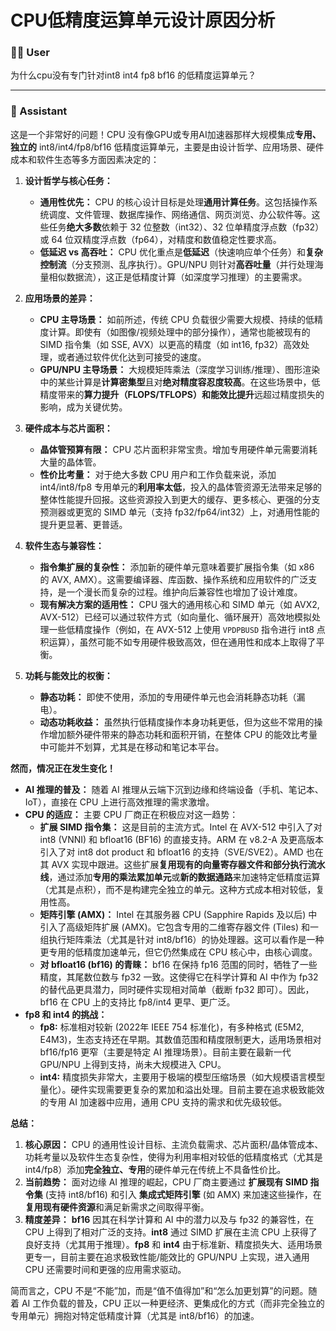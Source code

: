 # CPU低精度运算单元设计原因分析

### 🧑‍💻 User

为什么cpu没有专门针对int8 int4 fp8 bf16 的低精度运算单元？

---

### 🤖 Assistant

这是一个非常好的问题！CPU 没有像GPU或专用AI加速器那样大规模集成**专用、独立的** int8/int4/fp8/bf16 低精度运算单元，主要是由设计哲学、应用场景、硬件成本和软件生态等多方面因素决定的：

1.  **设计哲学与核心任务：**
    *   **通用性优先：** CPU 的核心设计目标是处理**通用计算任务**。这包括操作系统调度、文件管理、数据库操作、网络通信、网页浏览、办公软件等。这些任务**绝大多数**依赖于 32 位整数（int32）、32 位单精度浮点数（fp32）或 64 位双精度浮点数（fp64），对精度和数值稳定性要求高。
    *   **低延迟 vs 高吞吐：** CPU 优化重点是**低延迟**（快速响应单个任务）和**复杂控制流**（分支预测、乱序执行）。GPU/NPU 则针对**高吞吐量**（并行处理海量相似数据流），这正是低精度计算（如深度学习推理）的主要需求。

2.  **应用场景的差异：**
    *   **CPU 主导场景：** 如前所述，传统 CPU 负载很少需要大规模、持续的低精度计算。即使有（如图像/视频处理中的部分操作），通常也能被现有的 SIMD 指令集（如 SSE, AVX）以更高的精度（如 int16, fp32）高效处理，或者通过软件优化达到可接受的速度。
    *   **GPU/NPU 主导场景：** 大规模矩阵乘法（深度学习训练/推理）、图形渲染中的某些计算是**计算密集型**且对**绝对精度容忍度较高**。在这些场景中，低精度带来的**算力提升（FLOPS/TFLOPS）和能效比提升**远超过精度损失的影响，成为关键优势。

3.  **硬件成本与芯片面积：**
    *   **晶体管预算有限：** CPU 芯片面积非常宝贵。增加专用硬件单元需要消耗大量的晶体管。
    *   **性价比考量：** 对于绝大多数 CPU 用户和工作负载来说，添加 int4/int8/fp8 专用单元的**利用率太低**，投入的晶体管资源无法带来足够的整体性能提升回报。这些资源投入到更大的缓存、更多核心、更强的分支预测器或更宽的 SIMD 单元（支持 fp32/fp64/int32）上，对通用性能的提升更显著、更普适。

4.  **软件生态与兼容性：**
    *   **指令集扩展的复杂性：** 添加新的硬件单元意味着要扩展指令集（如 x86 的 AVX, AMX）。这需要编译器、库函数、操作系统和应用软件的广泛支持，是一个漫长而复杂的过程。维护向后兼容性也增加了设计难度。
    *   **现有解决方案的适用性：** CPU 强大的通用核心和 SIMD 单元（如 AVX2, AVX-512）已经可以通过软件方式（如向量化、循环展开）高效地模拟处理一些低精度操作（例如，在 AVX-512 上使用 `VPDPBUSD` 指令进行 int8 点积运算），虽然可能不如专用硬件极致高效，但在通用性和成本上取得了平衡。

5.  **功耗与能效比的权衡：**
    *   **静态功耗：** 即使不使用，添加的专用硬件单元也会消耗静态功耗（漏电）。
    *   **动态功耗收益：** 虽然执行低精度操作本身功耗更低，但为这些不常用的操作增加额外硬件带来的静态功耗和面积开销，在整体 CPU 的能效比考量中可能并不划算，尤其是在移动和笔记本平台。

**然而，情况正在发生变化！**

*   **AI 推理的普及：** 随着 AI 推理从云端下沉到边缘和终端设备（手机、笔记本、IoT），直接在 CPU 上进行高效推理的需求激增。
*   **CPU 的适应：** 主要 CPU 厂商正在积极应对这一趋势：
    *   **扩展 SIMD 指令集：** 这是目前的主流方式。Intel 在 AVX-512 中引入了对 int8 (VNNI) 和 bfloat16 (BF16) 的直接支持。ARM 在 v8.2-A 及更高版本引入了对 int8 dot product 和 bfloat16 的支持（SVE/SVE2）。AMD 也在其 AVX 实现中跟进。这些扩展**复用现有的向量寄存器文件和部分执行流水线**，通过添加**专用的乘法累加单元**或**新的数据通路**来加速特定低精度运算（尤其是点积），而不是构建完全独立的单元。这种方式成本相对较低，复用性高。
    *   **矩阵引擎 (AMX)：** Intel 在其服务器 CPU (Sapphire Rapids 及以后) 中引入了高级矩阵扩展 (AMX)。它包含专用的二维寄存器文件 (Tiles) 和一组执行矩阵乘法（尤其是针对 int8/bf16）的协处理器。这可以看作是一种更专用的低精度加速单元，但它仍然集成在 CPU 核心中，由核心调度。
    *   **对 bfloat16 (bf16) 的青睐：** bf16 在保持 fp16 范围的同时，牺牲了一些精度，其尾数位数与 fp32 一致。这使得它在科学计算和 AI 中作为 fp32 的替代品更具潜力，同时硬件实现相对简单（截断 fp32 即可）。因此，bf16 在 CPU 上的支持比 fp8/int4 更早、更广泛。
*   **fp8 和 int4 的挑战：**
    *   **fp8:** 标准相对较新 (2022年 IEEE 754 标准化)，有多种格式 (E5M2, E4M3)，生态支持还在早期。其数值范围和精度限制更大，适用场景相对 bf16/fp16 更窄（主要是特定 AI 推理场景）。目前主要在最新一代 GPU/NPU 上得到支持，尚未大规模进入 CPU。
    *   **int4:** 精度损失非常大，主要用于极端的模型压缩场景（如大规模语言模型量化）。硬件实现需要更复杂的累加和溢出处理。目前主要在追求极致能效的专用 AI 加速器中应用，通用 CPU 支持的需求和优先级较低。

**总结：**

1.  **核心原因：** CPU 的通用性设计目标、主流负载需求、芯片面积/晶体管成本、功耗考量以及软件生态复杂性，使得为利用率相对较低的低精度格式（尤其是 int4/fp8）添加**完全独立、专用**的硬件单元在传统上不具备性价比。
2.  **当前趋势：** 面对边缘 AI 推理的崛起，CPU 厂商主要通过 **扩展现有 SIMD 指令集** (支持 int8/bf16) 和引入 **集成式矩阵引擎** (如 AMX) 来加速这些操作，在**复用现有硬件资源**和满足新需求之间取得平衡。
3.  **精度差异：** **bf16** 因其在科学计算和 AI 中的潜力以及与 fp32 的兼容性，在 CPU 上得到了相对广泛的支持。**int8** 通过 SIMD 扩展在主流 CPU 上获得了良好支持（尤其用于推理）。**fp8** 和 **int4** 由于标准新、精度损失大、适用场景更专一，目前主要在追求极致性能/能效比的 GPU/NPU 上实现，进入通用 CPU 还需要时间和更强的应用需求驱动。

简而言之，CPU 不是“不能”加，而是“值不值得加”和“怎么加更划算”的问题。随着 AI 工作负载的普及，CPU 正以一种更经济、更集成化的方式（而非完全独立的专用单元）拥抱对特定低精度计算（尤其是 int8/bf16）的加速。